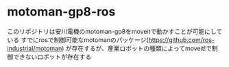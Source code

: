 # motoman-gp8-ros
このリポジトリは安川電機のmotoman-gp8をmoveitで動かすことが可能にしている
すでにrosで制御可能なmotomanのパッケージ(https://github.com/ros-industrial/motoman)
が存在するが、産業ロボットの種類によってmoveit!で制御できないロボットが存在する
